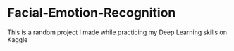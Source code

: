 # Facial-Emotion-Recognition
This is a random project I made while practicing my Deep Learning skills on Kaggle
